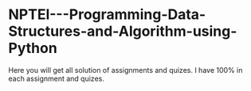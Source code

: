 # NPTEl---Programming-Data-Structures-and-Algorithm-using-Python
Here you will get all solution of assignments and quizes. I have 100% in each assignment and quizes.
